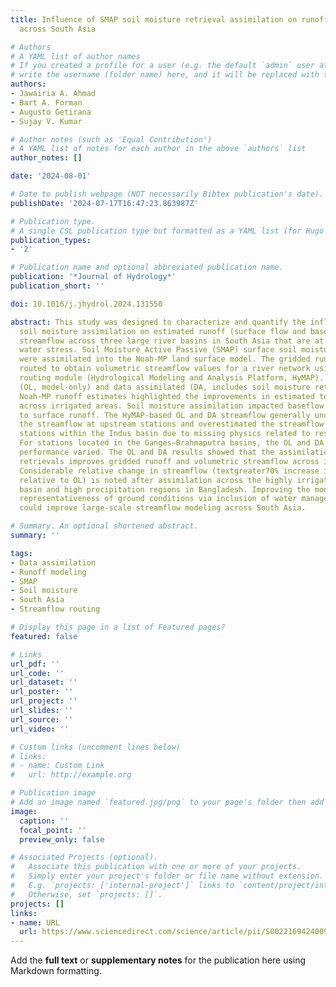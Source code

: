 ```yaml
---
title: Influence of SMAP soil moisture retrieval assimilation on runoff estimation
  across South Asia

# Authors
# A YAML list of author names
# If you created a profile for a user (e.g. the default `admin` user at `content/authors/admin/`), 
# write the username (folder name) here, and it will be replaced with their full name and linked to their profile.
authors:
- Jawairia A. Ahmad
- Bart A. Forman
- Augusto Getirana
- Sujay V. Kumar

# Author notes (such as 'Equal Contribution')
# A YAML list of notes for each author in the above `authors` list
author_notes: []

date: '2024-08-01'

# Date to publish webpage (NOT necessarily Bibtex publication's date).
publishDate: '2024-07-17T16:47:23.863987Z'

# Publication type.
# A single CSL publication type but formatted as a YAML list (for Hugo requirements).
publication_types:
- '2'

# Publication name and optional abbreviated publication name.
publication: '*Journal of Hydrology*'
publication_short: ''

doi: 10.1016/j.jhydrol.2024.131550

abstract: This study was designed to characterize and quantify the influence of surface
  soil moisture assimilation on estimated runoff (surface flow and baseflow) and hydraulically-routed
  streamflow across three large river basins in South Asia that are at risk of impending
  water stress. Soil Moisture Active Passive (SMAP) surface soil moisture retrievals
  were assimilated into the Noah-MP land surface model. The gridded runoff was hydraulically
  routed to obtain volumetric streamflow values for a river network using a runoff
  routing module (Hydrological Modeling and Analysis Platform, HyMAP). The open loop
  (OL, model-only) and data assimilated (DA, includes soil moisture retrieval assimilation)
  Noah-MP runoff estimates highlighted the improvements in estimated total runoff
  across irrigated areas. Soil moisture assimilation impacted baseflow more relative
  to surface runoff. The HyMAP-based OL and DA streamflow generally underestimated
  the streamflow at upstream stations and overestimated the streamflow at downstream
  stations within the Indus basin due to missing physics related to reservoir operations.
  For stations located in the Ganges–Brahmaputra basins, the OL and DA estimation
  performance varied. The OL and DA results showed that the assimilation of soil moisture
  retrievals improves gridded runoff and volumetric streamflow across irrigated areas.
  Considerable relative change in streamflow (textgreater70% increase in magnitude
  relative to OL) is noted after assimilation across the highly irrigated lower Indus
  basin and high precipitation regions in Bangladesh. Improving the modeling system’s
  representativeness of ground conditions via inclusion of water management information
  could improve large-scale streamflow modeling across South Asia.

# Summary. An optional shortened abstract.
summary: ''

tags:
- Data assimilation
- Runoff modeling
- SMAP
- Soil moisture
- South Asia
- Streamflow routing

# Display this page in a list of Featured pages?
featured: false

# Links
url_pdf: ''
url_code: ''
url_dataset: ''
url_poster: ''
url_project: ''
url_slides: ''
url_source: ''
url_video: ''

# Custom links (uncomment lines below)
# links:
# - name: Custom Link
#   url: http://example.org

# Publication image
# Add an image named `featured.jpg/png` to your page's folder then add a caption below.
image:
  caption: ''
  focal_point: ''
  preview_only: false

# Associated Projects (optional).
#   Associate this publication with one or more of your projects.
#   Simply enter your project's folder or file name without extension.
#   E.g. `projects: ['internal-project']` links to `content/project/internal-project/index.md`.
#   Otherwise, set `projects: []`.
projects: []
links:
- name: URL
  url: https://www.sciencedirect.com/science/article/pii/S0022169424009466
---
```


Add the **full text** or **supplementary notes** for the publication here using Markdown formatting.
